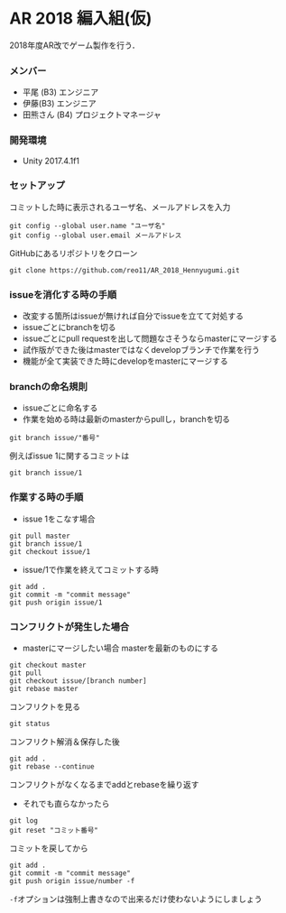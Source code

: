 # AR 2018 編入組(仮)
2018年度AR改でゲーム製作を行う．
### メンバー
- 平尾 (B3) エンジニア
- 伊藤(B3) エンジニア
- 田熊さん (B4) プロジェクトマネージャ

### 開発環境
- Unity 2017.4.1f1

### セットアップ
コミットした時に表示されるユーザ名、メールアドレスを入力
```
git config --global user.name "ユーザ名"
git config --global user.email メールアドレス
```
GitHubにあるリポジトリをクローン
```
git clone https://github.com/reo11/AR_2018_Hennyugumi.git
```

### issueを消化する時の手順
- 改変する箇所はissueが無ければ自分でissueを立てて対処する
- issueごとにbranchを切る
- issueごとにpull requestを出して問題なさそうならmasterにマージする
- 試作版ができた後はmasterではなくdevelopブランチで作業を行う
- 機能が全て実装できた時にdevelopをmasterにマージする

### branchの命名規則
- issueごとに命名する
- 作業を始める時は最新のmasterからpullし，branchを切る
```
git branch issue/"番号"
```
例えばissue 1に関するコミットは
```
git branch issue/1
```

### 作業する時の手順
- issue 1をこなす場合
```
git pull master
git branch issue/1
git checkout issue/1
```
- issue/1で作業を終えてコミットする時
```
git add .
git commit -m "commit message"
git push origin issue/1
```

### コンフリクトが発生した場合
- masterにマージしたい場合
masterを最新のものにする
```
git checkout master
git pull
git checkout issue/[branch number]
git rebase master
```
コンフリクトを見る
```
git status
```
コンフリクト解消＆保存した後
```
git add .
git rebase --continue
```
コンフリクトがなくなるまでaddとrebaseを繰り返す

- それでも直らなかったら
```
git log
git reset "コミット番号"
```
コミットを戻してから
```
git add .
git commit -m "commit message"
git push origin issue/number -f
```
`-f`オプションは強制上書きなので出来るだけ使わないようにしましょう
